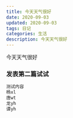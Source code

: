 ```yaml
---
title: 今天天气很好
date: 2020-09-03
updated: 2020-09-03
tags: 日记
categories: 生活
description: 今天天气很好
---
```



今天天气很好

### 发表第二篇试试



``` bash
测试内容
杨xl
唐wt
龙yh
谭yh
```

